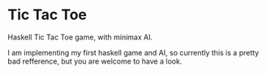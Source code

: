 # Tic Tac Toe
Haskell Tic Tac Toe game, with minimax AI.

I am implementing my first haskell game and AI, so currently this is a pretty bad refference, but you are welcome to have a look.
